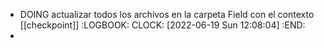 - DOING actualizar todos los archivos en la carpeta Field con el contexto [[checkpoint]]
  :LOGBOOK:
  CLOCK: [2022-06-19 Sun 12:08:04]
  :END:
-